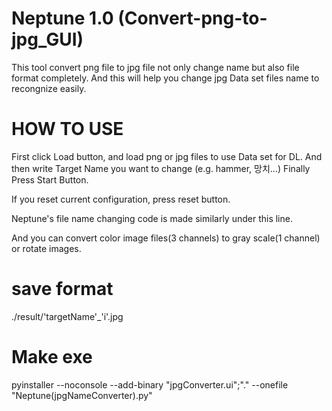 # Neptune 1.0 (Convert-png-to-jpg_GUI)

This tool convert png file to jpg file not only change name but also file format completely.
And this will help you change jpg Data set files name to recongnize easily.

# HOW TO USE
First click Load button, and load png or jpg files to use Data set for DL.
And then write Target Name you want to change (e.g. hammer, 망치...)
Finally Press Start Button.

If you reset current configuration, press reset button.

Neptune's file name changing code is made similarly under this line.

And you can convert color image files(3 channels) to gray scale(1 channel) or rotate images.

# save format
./result/'targetName'_'i'.jpg

# Make exe
pyinstaller --noconsole --add-binary "jpgConverter.ui";"." --onefile "Neptune(jpgNameConverter).py"

